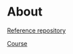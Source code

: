 # About

[Reference repository](https://github.com/MatheusBBarni/ultimate_rust_crash_course)

[Course](https://www.udemy.com/course/ultimate-rust-crash-course/)

